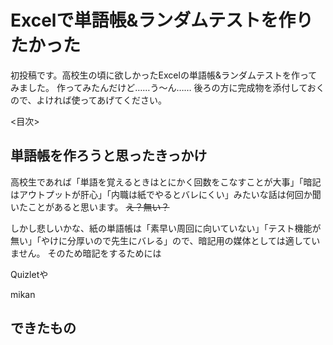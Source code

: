 # Excelで単語帳&ランダムテストを作りたかった

初投稿です。高校生の頃に欲しかったExcelの単語帳&ランダムテストを作ってみました。
作ってみたんだけど……う～ん……
後ろの方に完成物を添付しておくので、よければ使ってあげてください。

<目次>

## 単語帳を作ろうと思ったきっかけ

高校生であれば「単語を覚えるときはとにかく回数をこなすことが大事」「暗記はアウトプットが肝心」「内職は紙でやるとバレにくい」みたいな話は何回か聞いたことがあると思います。
~~え？無い？~~

しかし悲しいかな、紙の単語帳は「素早い周回に向いていない」「テスト機能が無い」「やけに分厚いので先生にバレる」ので、暗記用の媒体としては適していません。
そのため暗記をするためには

Quizletや

<link>

mikan

<link>

## できたもの
